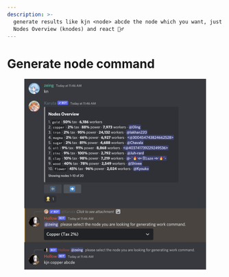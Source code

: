 ```yaml
---
description: >-
  generate results like kjn <node> abcde the node which you want, just open
  Nodes Overview (knodes) and react 👷‍♂️
---
```


# Generate node command



<figure><img src="../.gitbook/assets/image (2) (1) (1) (1).png" alt=""><figcaption></figcaption></figure>
